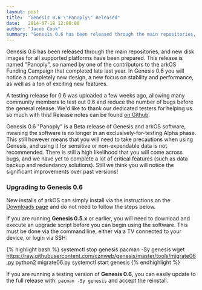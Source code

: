 ```yaml
---
layout: post
title:  "Genesis 0.6 \"Panoply\" Released"
date:   2014-07-18 12:00:00
author: "Jacob Cook"
summary: "Genesis 0.6 has been released through the main repositories, and new disk images for all supported platforms have been prepared."
---
```

Genesis 0.6 has been released through the main repositories, and new disk images for all supported platforms have been prepared. This release is named "Panoply", so named by one of the contributors to the arkOS Funding Campaign that completed late last year. In Genesis 0.6 you will notice a completely new design, a new focus on stability and performance, as well as a ton of exciting new features.

A testing release for 0.6 was uploaded a few weeks ago, allowing many community members to test out 0.6 and reduce the number of bugs before the general release. We'd like to thank our dedicated testers for helping us so much with this! Release notes can be found [on Github](https://github.com/cznweb/genesis/releases/tag/0.6.0).

Genesis 0.6 "Panoply" is a Beta release of Genesis and arkOS software, meaning the software is no longer in an exclusively-for-testing Alpha phase. This still however means that you will need to take precautions when using Genesis, and using it for sensitive or non-expendable data is not recommended. There is still a high likelihood that you will come across bugs, and we have yet to complete a lot of critical features (such as data backup and redundancy solutions). Still we think you will notice the significant improvements over past versions!

### Upgrading to Genesis 0.6

New installs of arkOS can simply install via the instructions on the [Downloads page](https://arkos.io/download) and do not need to follow the steps below.

If you are running **Genesis 0.5.x** or earlier, you will need to download and execute an upgrade script before you can begin using the software. This must be done via the command line, either via a TV connected to your device, or login via SSH:

{% highlight bash %}
systemctl stop genesis
pacman -Sy genesis
wget https://raw.githubusercontent.com/cznweb/genesis/master/tools/migrate06.py
python2 migrate06.py
systemctl start genesis
{% endhighlight %}

If you are running a testing version of **Genesis 0.6**, you can easily update to the full release with: `pacman -Sy genesis` and accept the reinstall.
